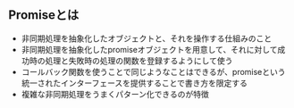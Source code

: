 ## Promiseとは
* 非同期処理を抽象化したオブジェクトと、それを操作する仕組みのこと
* 非同期処理を抽象化したpromiseオブジェクトを用意して、それに対して成功時の処理と失敗時の処理の関数を登録するようにして使う
* コールバック関数を使うことで同じようなことはできるが、promiseという統一されたインターフェースを提供することで書き方を限定する
* 複雑な非同期処理をうまくパターン化できるのが特徴


